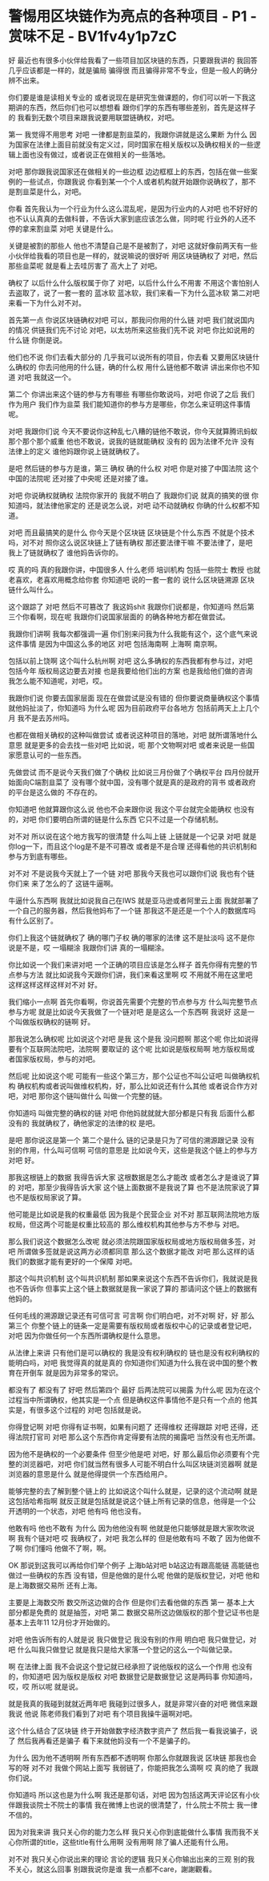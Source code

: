 # 警惕用区块链作为亮点的各种项目 - P1 - 赏味不足 - BV1fv4y1p7zC

好 最近也有很多小伙伴给我看了一些项目加区块链的东西，只要跟我讲的 我回答几乎应该都是一样的，就是骗局 骗得很 而且骗得非常不专业，但是一般人的确分辨不出来。

你们要是谁是读相关专业的 或者说现在是研究生做课题的，你们可以听一下我这期讲的东西，然后你们也可以想想看 跟你们学的东西有哪些差别，首先是这样子的 我看到无数个项目来跟我说要用联盟链确权，对吧。

第一 我觉得不用思考 对吧 一律都是割韭菜的，我跟你讲就是这么果断 为什么 因为国家在法律上面目前就没有定义过，同时国家在相关版权以及确权相关的一些逻辑上面也没有做过，或者说正在做相关的一些落地。

对吧 那你跟我说国家还在做相关的一些边框 边边框框上的东西，包括在做一些案例的一些试点，你跟我说 你看到某一个个人或者机构就开始跟你说确权了，那不是割韭菜是什么，对吧。

你看 首先我认为一个行业为什么这么混乱呢，是因为行业内的人对吧 也不好好的 也不认认真真的去做科普，不告诉大家到底应该怎么做，同时呢 行业外的人还不停的拿来割韭菜 对吧 关键是什么。

关键是被割的那些人 他也不清楚自己是不是被割了，对吧 这就好像前两天有一些小伙伴给我看的项目也是一样的，就说嘛说的很好听 用区块链确权了 对吧，然后那些韭菜呢 就是看上去哇厉害了 高大上了 对吧。

确权了 以后什么什么版权属于你了 对吧，以后什么什么不用害 不用这个害怕别人去盗取了，说了一套一套的 蓝冰软 蓝冰软，我们来看一下为什么蓝冰软 第二对吧 来看一下为什么对不对。

首先第一点 你说区块链确权对吧 可以，那我问你用的什么链 对吧 我们就说国内的情况 供链我们先不讨论 对吧，以太坊所来这些我们先不说 对吧 你比如说用的什么链 你倒是说。

他们也不说 你们去看大部分的 几乎我可以说所有的项目，你去看 又要用区块链什么确权的 你去问他用的什么链，确的什么权 用什么链他都不敢讲 讲出来你也不知道 对吧 我就这一个。

第二个 你讲出来这个链的参与方有哪些 有哪些你敢说吗，对吧 你说了之后 我们作为用户 我们作为韭菜 我们能知道你的参与方是哪些，你怎么来证明这件事情呢。

对吧 我跟你们说 今天不要说你这种乱七八糟的链他不敢说，你今天就算腾讯蚂蚁那个那个那个威重 他也不敢说，说我的链就能确权 没有的 因为法律不允许 没有法律上的定义 谁他妈跟你说上链就确权了。

是吧 然后链的参与方是谁，第三 确权 确的什么权 对吧 你是对接了中国法院 这个中国的法院呢 还对接了中央呢 还是对接了谁。

对吧 你说确权就确权 法院你家开的 我就不明白了 我跟你们说 就真的搞笑的很 你知道吗，就法律他家定的 还是说怎么说，对吧 动不动就确权 你确的什么权都不知道。

对吧 而且最搞笑的是什么 你今天是个区块链 区块链是个什么东西 不就是个技术吗，对不对 照你这么说区块链上了链有确权 那还要法律干嘛 不要法律了，是吧 我上了链就确权了 谁他妈告诉你的。

哎 真的吗 真的我跟你讲，中国很多人 什么老师 培训机构 包括一些院士 教授 也就老喜欢，老喜欢用概念给你套 你知道吧 说的一套一套的 说什么区块链溯源 区块链什么叫什么。

这个跟踪了 对吧 然后不可篡改了 我这妈shit 我跟你们说都是，你知道吗 然后第三个你看啊，现在呢 我跟你们说国家层面的 的确各种地方都在做尝试。

我跟你们讲啊 我每次都强调一遍 你们别来问我为什么我能有这个，这个底气来说这件事情 是因为中国这么多的地区 对吧 包括海南啊 上海啊 南京啊。

包括以前上饶啊 这个叫什么杭州啊 对吧 这么多确权的东西我都有参与过，对吧 包括今年 版权局这边要去对接 也是我要给他们出的方案 也是我给他们做的咨询 我怎么能不知道呢，对吧，哎。

我跟你们说 你要去国家层面 现在在做尝试是没有错的 但你要说商量确权这个事情就他妈扯淡了，你知道吗 为什么呢 因为目前政府平台各地方 包括前两天上上几个月 我不是去苏州吗。

也都在做相关确权的这种叫做尝试 或者说这种项目的落地，对吧 就所谓落地什么意思 就是更多的会去找一些对吧 比如说，呃 那个文物啊对吧 或者来说是一些国家愿意认可的一些东西。

先做尝试 而不是说今天我们做了个确权 比如说三月份做了个确权平台 四月份就开始面向C端割韭菜了 没有哪个就中国，没有哪个就是真的是政府的背书 或者政府的平台是这么做的 不存在的。

你知道吧 他就算跟你这么说 他也不会来跟你说 我这个平台就完全能确权 也没有的，对吧 你们要明白所谓的链是什么东西 它只不过是一个存储机制。

对不对 所以说在这个地方我写的很清楚 什么叫上链 上链就是一个记录 对吧 就是你log一下，而且这个log是不是不可篡改 或者是不是合理 还得看他的共识机制和参与方到底有哪些。

对不对 不是说我今天就上了一个链 对吧 那我今天我也可以跟你们说 我也有个链 你们来 来了怎么的了 这链牛逼啊。

牛逼什么东西啊 我就比如说我自己在IWS 就是亚马逊或者阿里云上面 我就部署了一个自己的服务器，然后我他妈布了一个链 那我这不是还是一个个人的数据库吗 有什么区别了。

你们上我这个链就确权了 确的哪门子权 确的哪家的法律 这不是扯淡吗 这不是你说是不是，哎 一塌糊涂 我跟你们讲 真的一塌糊涂。

你比如说一个我们来讲对吧 一个正确的项目应该是怎么样子 首先你得有完整的节点参与方法 就比如说我今天跟你们讲，我们来看这里啊 哎 不用就不用在这里吧 这样这样这样这样对不对 好。

我们缩小一点啊 首先你看啊，你说首先需要个完整的节点参与方 什么叫完整节点参与方呢 就是比如说今天我做了一个链对吧 是是这么一个东西啊 我说好 这是一个叫做版权确权的链啊 好。

那我说怎么确权呢 比如说这个对吧 是我 这个是我 没问题啊 那这个呢 你比如说得要有个互联网法院吧，法院啊 要取证的 这个呢 比如说是版权局啊 地方版权局或者国家版权局，参与的对吧。

然后呢 比如说这个呢 可能有一些这个第三方，那个公证也不叫公证吧 叫做确权机构 确权机构或者说叫做维权机构，好，那么比如说还有什么其他 或者说合作方对吧，对吧 那你这个链叫做什么 叫做一个完整的链。

你知道吗 叫做完整的确权的链 对吧 你他妈就就就大部分都是只有我 后面什么都没有的 我就确权了，确他家定的法律的权 是吧。

是吧 那你说这是第一个 第二个是什么 链的记录是只为了可信的溯源跟记录 没有别的作用，什么叫可信啊 可信的意思是 比如说今天，这些是我这个链上的参与方对吧 好。

那我这根链上的数据 我得告诉大家 这根数据是怎么才能改 或者怎么才是谁说了算的 对吧，那至少我得告诉大家 这个链上面数据不是我说了算 也不是法院家说了算 也不是版权局家说了算。

他可能是比如说是我的权重最低 因为我是个民营企业 对不对 那互联网法院地方版权局，但这两个可能是权重比较高的 那么维权机构其他参与方不参与 对吧。

那么我们说这个数据怎么改呢 就必须法院跟国家版权局或地方版权局做多签，对吧 所谓做多签就是说这两方必须都同意 那么这个数据才能改 对吧 那么这样的话 我们的数据才能有更好的一个保障 对吧。

那这个叫共识机制 这个叫共识机制 那如果来说这个东西不告诉你们，我就说是我也不告诉你 但事实上这个链上数据就是我一家说了算的 那请问这个链上的数据有他妈的。

任何毛线的溯源跟记录还有可信可言 可言啊 你们明白吧，对不对啊 好，好 那么第三个 你整个链上的链条一定是需要有版权局或者版权中心的记录或者登记吧，对吧 因为你做任何一个东西所谓确权是什么意思。

从法律上来讲 只有他们是可以确权的 我是没有权利确权的 链也是没有权利确权的 能明白吗，对吧 我觉得真的就是真的 你知道你们知道为什么我在说中国的整个教育在开倒车 就是因为非常多的常识。

都没有了 都没有了 好吧 然后第四个 最好 后两法院可以揭露 为什么呢 因为在这个过程当中所谓确权，他其实是一个点 但是确权这件事情他不是只有一个点的 他其实是，有很多这个过程的 对吧 包括就是说。

你得登记啊 对吧 你得有证书啊，如果有问题了 还得维权 还得跟踪 对吧 还得，还得法院打官司 对吧 那么这个东西你肯定得要有法院的揭露吧 当然没有也无所谓。

因为他不是确权的一个必要条件 但至少他是吧 对吧，好 那么最后你必须要有个完整的浏览器吧，对吧 你们就当然有很多人可能不明白什么叫区块链浏览器啊 就是浏览器的意思是什么 就是他得提供一个东西给用户。

能够完整的去了解到整个链上的 比如说这个叫什么就是，记录的这个流动啊 就是这包括哈希指啊 就反正就是包括就是说这个链上所有记录的信息，他得是一个公开透明的一个状态，对吧 他有吗 他也没有。

他敢有吗 他也不敢有 为什么 因为他他没有啊 他就是他只能够就是跟大家吹吹说啊 我有个链对吧 哎 我确权了，对吧 我怎么样的 但是他敢有吗 不敢了 因为他做不了啊 你们懂吗 他做不了啊，啊。

OK 那说到这我可以再给你们举个例子 上海b站对吧 b站这边有跟高能链 高能链也做过一些确权的东西 没有错，但是他做的是什么呢 他做的是版权登记，对吧 他和是上海数据交易所 还有上海。

主要是上海数交所 数交所这边做的合作 但是你们去看他做的东西 第一 基本上大部分都是免费的 就是抽签，对吧 第二 数据交易所这边做版权的那个登记证书也是基本上去年11 12月份才开始做的。

对吧 他告诉所有的人就是说 我只做登记 我没有别的作用 明白吧 我只做登记，对吧 什么叫我只做登记 就是我只是给大家落一个登记的这么一个叫做记录。

啊 在法律上面 我不会说这个登记就已经承担了说他版权的这么一个作用 也没有的，你知道吧 因为版权是版权 对吧 数据登记是数据登记 这是两码事 你知道吗，哎，哎 所以呢 就是说。

就是我真的我碰到就就近两年吧 我碰到过很多人，就是非常兴奋的对吧 微信来跟我说 他说 陈老师我们看到了对吧 有个项目我操牛逼啊对吧。

这个什么结合了区块链 终于开始做数字经济数字资产了 然后我一看我说骗子，说了 然后我再看还是骗子 看下来就他妈没有一个不是骗子的。

为什么 因为他不透明啊 所有东西都不透明啊 你那么你就跟我说 区块链 那我也会写的呀 对不对 我做个网站上面写 我弱链了，你能把我怎么滴啊 哎 真的绝了 我跟你们说。

你知道吗 所以这也是为什么啊 我还是那句话，对吧 因为包括这两天评论区有小伙伴跟我谈院士不院士的事情 我在微博上也说的很清楚了，什么院士不院士 我一律不信的。

因为对我来讲 我只关心你的能力怎么样 我只关心你到底能做什么事情 我而我不关心你所谓的title，这些title有什么用啊 没有用啊 除了骗人还能有什么用。

对不对 我只关心你说出来的理论 言论的逻辑 我只关心你输出出来的三观 别的我不关心，就这么回事 别跟我说你是谁 我一点都不care，謝謝觀看。

